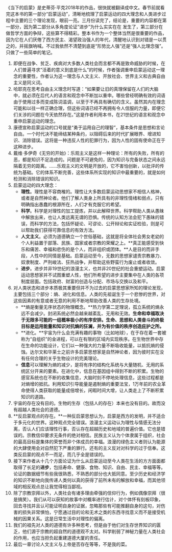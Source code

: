 《当下的启蒙》是史蒂芬·平克2018年的作品，很快就被翻译成中文。春节前就看完这本书的第一部分“启蒙运动”，清晰地梳理了启蒙运动的四大理念和人类进步过程中主要的三个理论发现，眼前一亮。三月份读完了，结论是，重要的内容都在第一部分，因为第二部分从多角度论证“进步”为什么实实在在 发生了，第三部分在做哲学方面的争辩，这些算不得精彩。整本书作为一个整体当然是很重要的作品，因为它在人们厌倦了西方民主、渴望政治强人的年代，清醒地认识到对错是一以贯之的，并摇旗呐喊。不过我依然不清楚到底是“形势比人强”还是“强人比理念强”。只做了一些简单的笔记。
1.  即便在战争、贫乏、疾病对大多数人类社会而言都不再是致命威胁的时候，在人们普遍寻求“活着的意义到底是什么”的时候，作者强调重申启蒙运动这一理念的重要性，作者认为这一理念与人文主义、开放社会、世界主义和古典自由主义是同义词。
2.  哈耶克在思考自由主义理念时写道：“如果要让旧的真理保留在人们的大脑中，就必须在后代人的语言和观念中不断加以重申。哪些曾经明确有效的词语由于使用过多而变成陈词滥调，以至于不再具有确切的含义。虽然其内在理念可能和以往一样正确合理，但这些词语已经不再拥有令人信服的力量，即便它们关涉的问题在今天依然存在。”这是作者利用本书，在21世纪的语言和观念中重申启蒙运动的理念。
3.  康德宣称启蒙运动的口号就是“勇于运用自己的理智”，基本条件是思想和言论自由。一个时代决不能缔结某种条约，以阻碍后来的时代扩展眼界、增进知识、消除错误。这将是一种违反人性的犯罪行为，因为人性的固有使命正在于这种进步。
4.  戴维·多伊奇《无穷的开始》：乐观主义是这样一种理论：所有的失败，所有的恶，都是知识不足造成的。问题是不可避免的，因为知识与完备状态之间永远隔着无穷的距离。……乐观主义的文明是开放的，它不害怕创新，以批评的传统为基础。它的体系不断完善，这些体系所实现的知识中最重要的，就是如何检测和消除错误的知识。
5.  启蒙运动的四大理念：
    -   **理性**。理性是不容商榷的。理性让大多数启蒙运动思想家不相信人格神，或者是自然神论者。他们了解人类身上所具有的非理性情绪和弱点，只有明确指出愚蠢的根源所在，人们才有克服它的希望。
    -   **科学**。科学是对理性的加工提炼，并以此解释世界。科学帮助人类从愚昧中解放出来，也让人类远离无谓的恐惧。传统的认知方法会犯下愚昧的错误，而科学的方法，包括怀疑论、可谬论、公开辩论和实证检验，则是可以帮助我们获得可靠信息的有效方法。
    -   **人文主义**。必须为道德确立一个世俗基础，这就是将全体社会男女老幼的个人利益置于部落、民族、国家或者宗教的荣耀之上。**真正能感受到快乐和痛苦、幸福和悲伤的是个人，而非组织或团体。**人是目的而非手段，人性中的同情是基础。启蒙运动至今，无数的思想家谴责宗教暴力、奴隶制度、严刑峻法、狂热战争，并帮助这些野蛮行为废止或者收敛。
    -   **进步**。进步并非19世纪的浪漫主义，也并非20世纪的社会重塑运动。启蒙运动思想家并不试图重塑人性，他们所希望的进步主要集中在人类的各项制度层面。包括政府、财富的创造与分配、市场与交换以及和平。
6.  对人类状态和进步本质极其重要但并不为过去的启蒙思想家所知的理论发现，主要包括三个部分：熵、进化和信息。人类的先祖诞生于一个悲惨的世界，对这些因素的有意或者无意的利用不断地帮助改善人类的生存处境。
    -   **熵是衡量无序状态的物理概念。**热力学第二定理说，孤立系统的熵永远不会减少。封闭系统必然会越来越紊乱、无用和无效。**生命和幸福取决于无限多可能的一组概率极小的有序安排。生命、思想和人类奋斗的终极目标是运用能量和知识对抗熵的狂澜，并为有价值的秩序创造庇护之所。**
    -   **进化。**宇宙为什么会充满有趣的事物（比如地球），在于存在着一套被称为“自组织”的金进程，可以在有限的区域内实现秩序。在生物世界中存在生命的功能设计，它们以一种强大的力量不断吸收能量，以抵抗熵的侵蚀。达尔文和华莱士之前许多启蒙思想家是自然神论者，因为彼时实在没有任何合理的关乎生物设计的完美理论。
    -   **信息**可以理解为熵的减少，是将有序的结构化系统与大量随机、无用的系统区分开来的要素。在进化中，信息在基因组中得到不断的积累。生物的感官系统也在不断的收集信息，大脑时刻不停地处理信息，这些过程都是对熵增的抵抗。利用知识引导能量是遏制熵的重要法宝，1万年前的农业革命使得人类获取的能量成倍增长，闲暇时间大增，让人类走上了不断积累知识的道路。
7.  宇宙的存在没有目的。生物的生存（包括人的存在）本来也没有目的。故而没有超越人类社会的道德。
8.  **反启蒙观点的存在。**一种反启蒙思想认为，启蒙是西方的发明，并不适合于多元化的世界。这种观点完全错误。浪漫主义运动认为理性与情感无法分离，否认人们应该理性行事，否认存在超越历史和地域的普遍价值。它也是错误的。宗教信仰要求无条件的绝对相信。民族主义认为个体隶属于组织，社会的最高目标是集体的荣誉而非个体成员的幸福。浪漫的绿色主义者则认为能源的大肆使用会对自然犯下严重的罪行。还有的主义反对对科学的过于信奉。这类反启蒙的观点不一而足，而几乎全是错误的。
9.  接下来作者从十几个方面论证为什么从启蒙运动至今人类在生活的方方面面都取得了长足的**进步**，包括寿命、健康、食物、知识、自由、民主、幸福等等。论证的数据细节有些我很熟悉，不熟悉的部分也大抵同意。至少历史和经济学的知识不断地向我传递人类何以真的获得了前所未有的解放和幸福，而其他领域的相反观点总让我觉得相当鄙视。
10.  除了宗教崇拜以外，人类社会有诸多理由牵强的信仰行为，例如偶像崇拜（很是搞笑）。我们从可以获知的故事中对概率进行估计，对个体怀有刻板印象，回去寻找并且认可能证明自身的证据，忽略那些有可能推翻自身的这句，对伤害的损失非常惧怕，宁愿通过目的论和无术之类的东西寻找意义而不是接受机械的因果关系。这是日常生活中对理性的偏离。
11.  我们的祖先对人类的道德有许多种思考，但是由于他们对生存世界知识的匮乏，他们源于宗教的超自然的道德观不太对。科学削弱了神秘力量在人类社会的作用，也应当担负起重建道德大厦的责任。
12.  最后一章讨论人文主义与上帝是否存在等等，不是我的菜。
<!--stackedit_data:
eyJoaXN0b3J5IjpbMTcxMTY5NzI4Miw5OTUzMTQ1OTddfQ==
-->